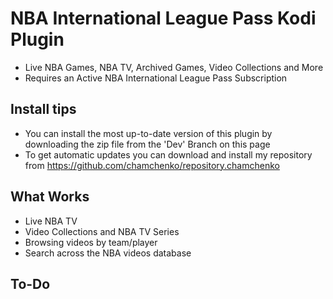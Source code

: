 # NBA International League Pass Kodi Plugin

- Live NBA Games, NBA TV, Archived Games, Video Collections and More
- Requires an Active NBA International League Pass Subscription

## Install tips
 - You can install the most up-to-date version of this plugin by downloading the zip file from the 'Dev' Branch on this page
 - To get automatic updates you can download and install my repository from https://github.com/chamchenko/repository.chamchenko

## What Works
 - Live NBA TV
 - Video Collections and NBA TV Series
 - Browsing videos by team/player
 - Search across the NBA videos database

## To-Do

